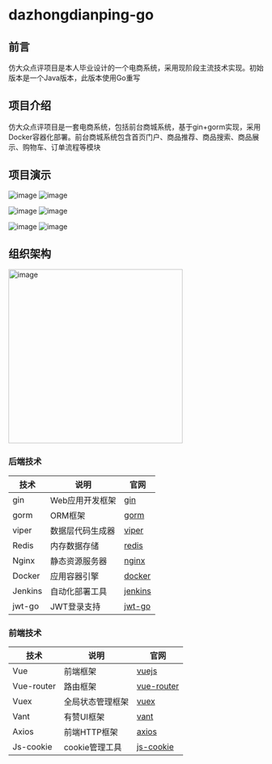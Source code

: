 # dazhongdianping-go

## 前言
仿大众点评项目是本人毕业设计的一个电商系统，采用现阶段主流技术实现。初始版本是一个Java版本，此版本使用Go重写

## 项目介绍
仿大众点评项目是一套电商系统，包括前台商城系统，基于gin+gorm实现，采用Docker容器化部署。前台商城系统包含首页门户、商品推荐、商品搜索、商品展示、购物车、订单流程等模块



## 项目演示

![image](https://github.com/Linked-zj/dazhongdinapingApi/assets/49391687/3a094118-2129-41fd-afdf-4175c55f1ce6) ![image](https://github.com/Linked-zj/dazhongdinapingApi/assets/49391687/1a008b90-cc87-4385-b252-59d1ad1faa4b)

![image](https://github.com/Linked-zj/dazhongdinapingApi/assets/49391687/1092c3a1-3047-497c-9772-d29795e6bcba) ![image](https://github.com/Linked-zj/dazhongdinapingApi/assets/49391687/86224f55-480a-4f4c-bf08-062766be47a8)

![image](https://github.com/Linked-zj/dazhongdinapingApi/assets/49391687/769ba6b8-b37d-4e4e-92d2-c9020dbff3bb) ![image](https://github.com/Linked-zj/dazhongdinapingApi/assets/49391687/b9dc6fd4-99fa-4bbc-8365-b3bea2825467)


## 组织架构
<img width="344" alt="image" src="https://github.com/Linked-zj/dazhongdianping-go/assets/49391687/7e3f154a-c04c-42f6-af85-3f3763d079d9">


### 后端技术


| 技术                | 说明                   | 官网                                                  |
|---------------------|------------------------|-------------------------------------------------------|
| gin                 | Web应用开发框架          | [gin](https://gin-gonic.com/) |
| gorm                | ORM框架                 | [gorm](https://gorm.io/) |
| viper               | 数据层代码生成器          | [viper](https://github.com/spf13/viper) |
| Redis               | 内存数据存储            | [redis](https://redis.io/) |
| Nginx               | 静态资源服务器         | [nginx](https://www.nginx.com/) |
| Docker              | 应用容器引擎           | [docker](https://www.docker.com) |
| Jenkins             | 自动化部署工具         | [jenkins](https://github.com/jenkinsci/jenkins) |
| jwt-go              | JWT登录支持            | [jwt-go](https://github.com/jwtk/jjwt](https://github.com/dgrijalva/jwt-go)) |



### 前端技术

| 技术        | 说明                      | 官网                                            |
|-------------|---------------------------|-------------------------------------------------|
| Vue         | 前端框架                  | [vuejs](https://vuejs.org/)                     |
| Vue-router  | 路由框架                  | [vue-router](https://router.vuejs.org/)         |
| Vuex        | 全局状态管理框架          | [vuex](https://vuex.vuejs.org/)                 |
| Vant        | 有赞UI框架                | [vant](http://mui.ucmed.cn/#/zh-CN/intro)             |
| Axios       | 前端HTTP框架              | [axios](https://github.com/axios/axios)         |
| Js-cookie   | cookie管理工具            | [js-cookie](https://github.com/js-cookie/js-cookie) |


